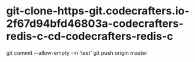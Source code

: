# git-clone-https-git.codecrafters.io-2f67d94bfd46803a-codecrafters-redis-c-cd-codecrafters-redis-c
git commit --allow-empty -m 'test'
git push origin master
